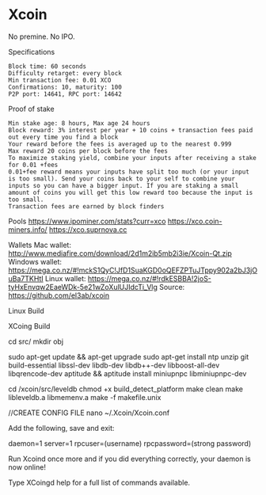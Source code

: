 
Xcoin
============================
No premine. No IPO.

Specifications

    Block time: 60 seconds
    Difficulty retarget: every block
    Min transaction fee: 0.01 XCO
    Confirmations: 10, maturity: 100
    P2P port: 14641, RPC port: 14642


Proof of stake

    Min stake age: 8 hours, Max age 24 hours
    Block reward: 3% interest per year + 10 coins + transaction fees paid out every time you find a block
    Your reward before the fees is averaged up to the nearest 0.999
    Max reward 20 coins per block before the fees
    To maximize staking yield, combine your inputs after receiving a stake for 0.01 +fees
    0.01+fee reward means your inputs have split too much (or your input is too small). Send your coins back to your self to combine your inputs so you can have a bigger input. If you are staking a small amount of coins you will get this low reward too because the input is too small.
    Transaction fees are earned by block finders


Pools
https://www.ipominer.com/stats?curr=xco
https://xco.coin-miners.info/
https://xco.suprnova.cc

Wallets
Mac wallet: http://www.mediafire.com/download/2d1m2ib5mb2i3ie/Xcoin-Qt.zip
Windows wallet: https://mega.co.nz/#!mckS1QyC!JfD1SuaKGD0oQEFZPTuJTppy902a2bJ3jOuBa7TKHtI
Linux wallet: https://mega.co.nz/#!rdkESBBA!2joS-tyHxEnvqw2EaeWDk-5e21wZoXulUJIdcTi_Vlg
Source: https://github.com/el3ab/xcoin

Linux Build

XCoing Build


cd src/
mkdir obj

sudo apt-get update && apt-get upgrade
sudo apt-get install ntp unzip git build-essential libssl-dev libdb-dev libdb++-dev libboost-all-dev libqrencode-dev aptitude && aptitude install miniupnpc libminiupnpc-dev

cd /xcoin/src/leveldb
chmod +x build_detect_platform
make clean
make libleveldb.a libmemenv.a
make -f makefile.unix 

//CREATE CONFIG FILE
nano ~/.Xcoin/Xcoin.conf

Add the following, save and exit:

daemon=1
server=1
rpcuser=(username)
rpcpassword=(strong password)

Run Xcoind once more and if you did everything correctly, 
your daemon is now online! 

Type XCoingd help for a full list of commands available.
